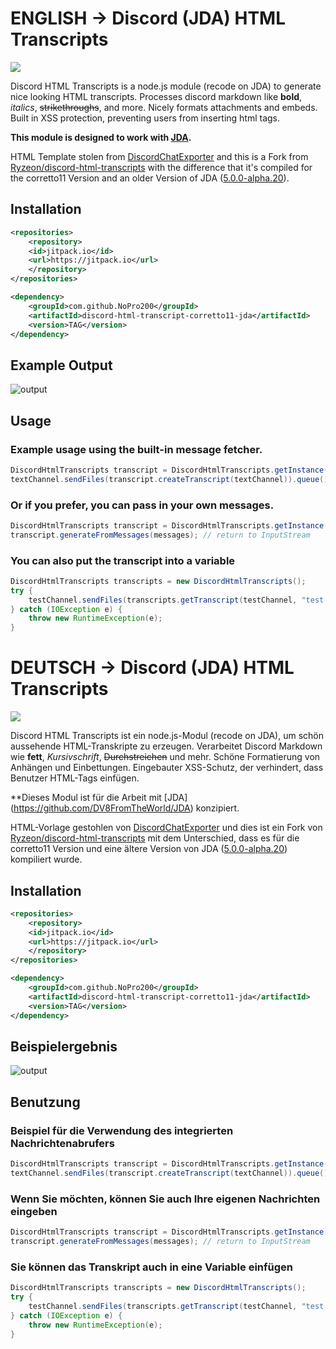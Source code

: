 # ENGLISH -> Discord (JDA) HTML Transcripts
[![](https://jitpack.io/v/NoPro200/discord-html-transcript-corretto11-jda.svg)](https://jitpack.io/#NoPro200/discord-html-transcript-corretto11-jda)

Discord HTML Transcripts is a node.js module (recode on JDA) to generate nice looking HTML transcripts. Processes discord markdown like **bold**, *italics*, ~~strikethroughs~~, and more. Nicely formats attachments and embeds. Built in XSS protection, preventing users from inserting html tags. 

**This module is designed to work with [JDA](https://github.com/DV8FromTheWorld/JDA).**

HTML Template stolen from [DiscordChatExporter](https://github.com/Tyrrrz/DiscordChatExporter) and this is a Fork from [Ryzeon/discord-html-transcripts](https://github.com/Ryzeon/discord-html-transcripts) with the difference that it's compiled for the corretto11 Version and an older Version of JDA ([5.0.0-alpha.20](https://mvnrepository.com/artifact/net.dv8tion/JDA/5.0.0-alpha.20)).

## Installation

```xml
<repositories>
    <repository>
	<id>jitpack.io</id>
	<url>https://jitpack.io</url>
    </repository>
</repositories>
```

```xml
<dependency>
    <groupId>com.github.NoPro200</groupId>
    <artifactId>discord-html-transcript-corretto11-jda</artifactId>
    <version>TAG</version>
</dependency>
```

## Example Output
![output](https://img.derock.dev/5f5q0a.png)

## Usage
### Example usage using the built-in message fetcher.
```java
DiscordHtmlTranscripts transcript = DiscordHtmlTranscripts.getInstance();
textChannel.sendFiles(transcript.createTranscript(textChannel)).queue()
```

### Or if you prefer, you can pass in your own messages.
```java
DiscordHtmlTranscripts transcript = DiscordHtmlTranscripts.getInstance();
transcript.generateFromMessages(messages); // return to InputStream
```

### You can also put the transcript into a variable
```java
DiscordHtmlTranscripts transcripts = new DiscordHtmlTranscripts();
try {
	testChannel.sendFiles(transcripts.getTranscript(testChannel, "test.html")).queue();
} catch (IOException e) {
	throw new RuntimeException(e);
}
```








# DEUTSCH -> Discord (JDA) HTML Transcripts
[![](https://jitpack.io/v/NoPro200/discord-html-transcript-corretto11-jda.svg)](https://jitpack.io/#NoPro200/discord-html-transcript-corretto11-jda)

Discord HTML Transcripts ist ein node.js-Modul (recode on JDA), um schön aussehende HTML-Transkripte zu erzeugen. Verarbeitet Discord Markdown wie **fett**, *Kursivschrift*, ~~Durchstreichen~~ und mehr. Schöne Formatierung von Anhängen und Einbettungen. Eingebauter XSS-Schutz, der verhindert, dass Benutzer HTML-Tags einfügen. 

**Dieses Modul ist für die Arbeit mit [JDA] (https://github.com/DV8FromTheWorld/JDA) konzipiert.

HTML-Vorlage gestohlen von [DiscordChatExporter](https://github.com/Tyrrrz/DiscordChatExporter) und dies ist ein Fork von [Ryzeon/discord-html-transcripts](https://github.com/Ryzeon/discord-html-transcripts) mit dem Unterschied, dass es für die corretto11 Version und eine ältere Version von JDA ([5.0.0-alpha.20](https://mvnrepository.com/artifact/net.dv8tion/JDA/5.0.0-alpha.20)) kompiliert wurde.

## Installation

```xml
<repositories>
    <repository>
	<id>jitpack.io</id>
	<url>https://jitpack.io</url>
    </repository>
</repositories>
```

```xml
<dependency>
    <groupId>com.github.NoPro200</groupId>
    <artifactId>discord-html-transcript-corretto11-jda</artifactId>
    <version>TAG</version>
</dependency>
```

## Beispielergebnis
![output](https://img.derock.dev/5f5q0a.png)

## Benutzung
### Beispiel für die Verwendung des integrierten Nachrichtenabrufers
```java
DiscordHtmlTranscripts transcript = DiscordHtmlTranscripts.getInstance();
textChannel.sendFiles(transcript.createTranscript(textChannel)).queue()
```

### Wenn Sie möchten, können Sie auch Ihre eigenen Nachrichten eingeben
```java
DiscordHtmlTranscripts transcript = DiscordHtmlTranscripts.getInstance();
transcript.generateFromMessages(messages); // return to InputStream
```

### Sie können das Transkript auch in eine Variable einfügen
```java
DiscordHtmlTranscripts transcripts = new DiscordHtmlTranscripts();
try {
	testChannel.sendFiles(transcripts.getTranscript(testChannel, "test.html")).queue();
} catch (IOException e) {
	throw new RuntimeException(e);
}
```




